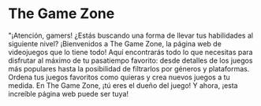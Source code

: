 <h1>The Game Zone </h1>

<article>
  "¡Atención, gamers! ¿Estás buscando una forma de llevar tus habilidades al siguiente nivel? ¡Bienvenidos a The Game Zone, la página web de videojuegos que lo tiene todo! Aquí encontrarás todo lo que necesitas para disfrutar al máximo de tu pasatiempo favorito: desde detalles de los juegos más populares hasta la posibilidad de filtrarlos por géneros y plataformas. Ordena tus juegos favoritos como quieras y crea nuevos juegos a tu medida. En The Game Zone, ¡tú eres el dueño del juego! Y ahora, ¡esta increíble página web puede ser tuya!
</article>
